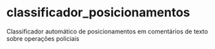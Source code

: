 # classificador_posicionamentos
Classificador automático de posicionamentos em comentários de texto sobre operações policiais
